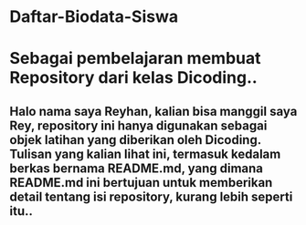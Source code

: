 # Daftar-Biodata-Siswa
Sebagai pembelajaran membuat Repository dari kelas Dicoding..
==
Halo nama saya Reyhan, kalian bisa manggil saya Rey, repository ini hanya digunakan sebagai objek latihan yang diberikan oleh Dicoding.
Tulisan yang kalian lihat ini, termasuk kedalam berkas bernama README.md, yang dimana README.md ini bertujuan untuk memberikan detail tentang isi repository, kurang lebih seperti itu..
--

